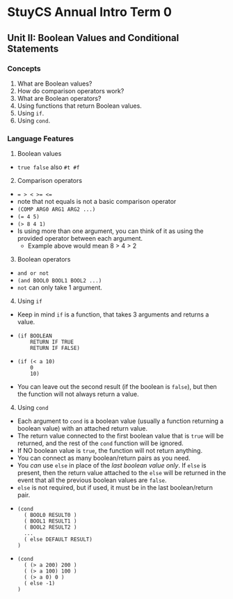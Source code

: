 # StuyCS Annual Intro Term 0

## Unit II: Boolean Values and Conditional Statements

### Concepts
1. What are Boolean values?
2. How do comparison operators work?
3. What are Boolean operators?
4. Using functions that return Boolean values.
5. Using `if`.
6. Using `cond`.

### Language Features
1. Boolean values
  - `true false` also `#t #f`
2. Comparison operators
  - `= > < >= <=`
  - note that not equals is not a basic comparison operator
  - `(COMP ARG0 ARG1 ARG2 ...)`
  - `(= 4 5)`
  - `(> 8 4 1)`
  - Is using more than one argument, you can think of it as using the provided operator between each argument.
    - Example above would mean 8 > 4 > 2
3. Boolean operators
  - `and or not`
  - `(and BOOL0 BOOL1 BOOL2 ...)`
  - `not` can only take 1 argument.
4. Using `if`
  - Keep in mind `if` is a function, that takes 3 arguments and returns a value.
  - ```racket
    (if BOOLEAN
        RETURN IF TRUE
        RETURN IF FALSE)
    ```
  - ```racket
    (if (< a 10)
        0
        10)
    ```
  - You can leave out the second result (if the boolean is `false`), but then the function will not always return a value.
4. Using `cond`
  - Each argument to `cond` is a boolean value (usually a function returning a boolean value) with an attached return value.
  - The return value connected to the first boolean value that is `true` will be returned, and the rest of the `cond` function will be ignored.
  - If NO boolean value is `true`, the function will not return anything.
  - You can connect as many boolean/return pairs as you need.
  - You _can_ use `else` in place of the _last boolean value only_. If `else` is present, then the return value attached to the `else` will be returned in the event that all the previous boolean values are `false`.
  - `else` is not required, but if used, it must be in the last boolean/return pair.
  - ```racket
    (cond
      ( BOOL0 RESULT0 )
      ( BOOL1 RESULT1 )
      ( BOOL2 RESULT2 )
      ...
      ( else DEFAULT RESULT)
    )
    ```
  - ```racket
    (cond
      ( (> a 200) 200 )
      ( (> a 100) 100 )
      ( (> a 0) 0 )
      ( else -1)
    )
